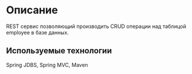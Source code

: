 # Описание
REST сервис позволяющий производить CRUD операции над таблицой employee в базе данных.

## Используемые технологии
Spring JDBS, Spring MVC, Maven
